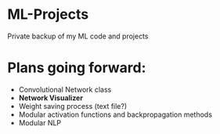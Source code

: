 # ML-Projects
Private backup of my ML code and projects

# Plans going forward:
- Convolutional Network class
- **Network Visualizer**
- Weight saving process (text file?)
- Modular activation functions and backpropagation methods
- Modular NLP
